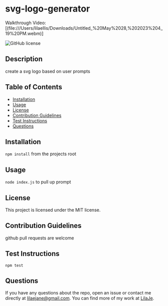 # svg-logo-generator

Walkthrough Video: [(file:///Users/lilaellis/Downloads/Untitled_%20May%2028,%202023%204_19%20PM.webm)]
    
![GitHub license](https://img.shields.io/badge/license-MIT-blue.svg)
    
## Description
    
create a svg logo based on user prompts


    
## Table of Contents
    
* [Installation](#installation)
* [Usage](#usage)
* [License](#license)
* [Contribution Guidelines](#contribution-guidelines)
* [Test Instructions](#test-instructions)
* [Questions](#questions)
    
## Installation
    
`npm install` from the projects root

    
## Usage
    
`node index.js` to pull up prompt

    
## License
    
This project is licensed under the MIT license.
    
## Contribution Guidelines
    
github pull requests are welcome

    
## Test Instructions
    
`npm test` 

    
## Questions
    
If you have any questions about the repo, open an issue or contact me directly at lilaejane@gmail.com. You can find more of my work at [LilaJe](github.com/LilaJe/).
